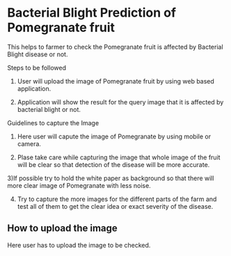 
# Bacterial Blight Prediction of Pomegranate fruit

This helps to farmer to check the Pomegranate fruit is affected by
Bacterial Blight disease or not.

Steps to be followed
1) User will upload the image of Pomegranate fruit by using web
based application.


2) Application will show the result for the query image that it 
is affected by bacterial blight or not. 

Guidelines to capture the Image
 1) Here user will capute the image of Pomegranate by using mobile 
 or camera.

 2) Plase take care while capturing the image that whole image of 
 the fruit will be clear so that detection of the disease will be
 more accurate.

 3)If possible try to hold the white paper as background so that 
there will more clear image of Pomegranate with less noise.

 4) Try to capture the more images for the different parts of the 
 farm and test all of them to get the clear idea or exact severity
 of the disease.
  



## How to upload the image

Here user has to upload the image to be checked.

